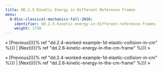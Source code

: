 ```yaml
---
title: DD.2.5 Kinetic Energy in Different Reference Frames
menu:
  8-01sc-classical-mechanics-fall-2016:
    identifier: dd.2.5-kinetic-energy-in-different-reference-frames
    weight: 1750
---
```

« [Previous]({{% ref "dd.2.4-worked-example-1d-elastic-collision-in-cm" %}}) | [Next]({{% ref "dd.2.6-kinetic-energy-in-the-cm-frame" %}}) »

« [Previous]({{% ref "dd.2.4-worked-example-1d-elastic-collision-in-cm" %}}) | [Next]({{% ref "dd.2.6-kinetic-energy-in-the-cm-frame" %}}) »